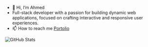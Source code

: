 - 👋 Hi, I’m Ahmed
- Full-stack developer with a passion for building dynamic web applications, focused on crafting interactive and responsive user experiences.
- 📫 How to reach me <a href='https://aofficial0.github.io/devportfolio/' >Portolio</a> 

![GitHub Stats](https://github-readme-stats.vercel.app/api?username=Aofficial0&theme=radical)

<!---
Aofficial0/Aofficial0 is a ✨ special ✨ repository because its `README.md` (this file) appears on your GitHub profile.
You can click the Preview link to take a look at your changes.
--->
